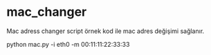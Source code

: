 # mac_changer
Mac adress changer script örnek kod ile mac adres değişimi sağlanır.



python mac.py -i eth0 -m 00:11:11:22:33:33
